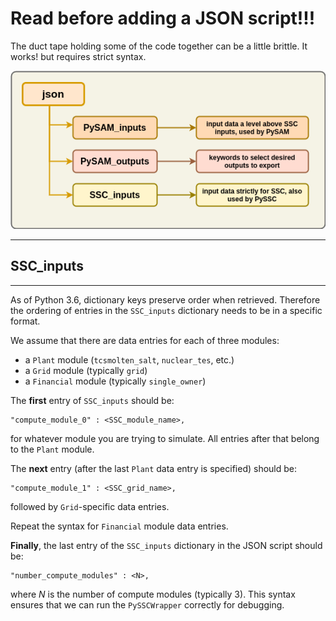 # Read before adding a JSON script!!!


The duct tape holding some of the code together can be a little brittle. It works! but requires strict syntax.

![json_structure][json_structure]

---
## **SSC_inputs**
---

As of Python 3.6, dictionary keys preserve order when retrieved. Therefore the ordering of entries in the `SSC_inputs` dictionary needs to be in a specific format.

We assume that there are data entries for each of three modules:
- a `Plant` module (`tcsmolten_salt`, `nuclear_tes`, etc.)
- a `Grid` module (typically `grid`)
- a `Financial` module (typically `single_owner`)

The **first** entry of `SSC_inputs` should be:
```
"compute_module_0" : <SSC_module_name>, 
```
for whatever module you are trying to simulate. All entries after that belong to the `Plant` module. 

The **next** entry (after the last `Plant` data entry is specified) should be:
```
"compute_module_1" : <SSC_grid_name>, 
```
followed by `Grid`-specific data entries.

Repeat the syntax for `Financial` module data entries.

**Finally**, the last entry of the `SSC_inputs` dictionary in the JSON script should be:
```
"number_compute_modules" : <N>, 
```
where *N* is the number of compute modules (typically 3).
This syntax ensures that we can run the `PySSCWrapper` correctly for debugging.

[json_structure]: json_structure.png